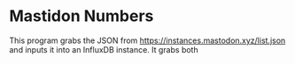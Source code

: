 # Mastidon Numbers

This program grabs the JSON from https://instances.mastodon.xyz/list.json and inputs it into an InfluxDB instance. It grabs both 
